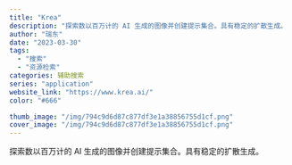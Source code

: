 ```yaml
---
title: "Krea"
description: "探索数以百万计的 AI 生成的图像并创建提示集合。具有稳定的扩散生成。 "
author: "瑞东"
date: "2023-03-30"
tags:
  - "搜索"
  - "资源检索"
categories: 辅助搜索
series: "application"
website_link: "https://www.krea.ai/"
color: "#666"

thumb_image: "/img/794c9d6d87c877df3e1a38856755d1cf.png"
cover_image: "/img/794c9d6d87c877df3e1a38856755d1cf.png"
---
```


探索数以百万计的 AI 生成的图像并创建提示集合。具有稳定的扩散生成。 